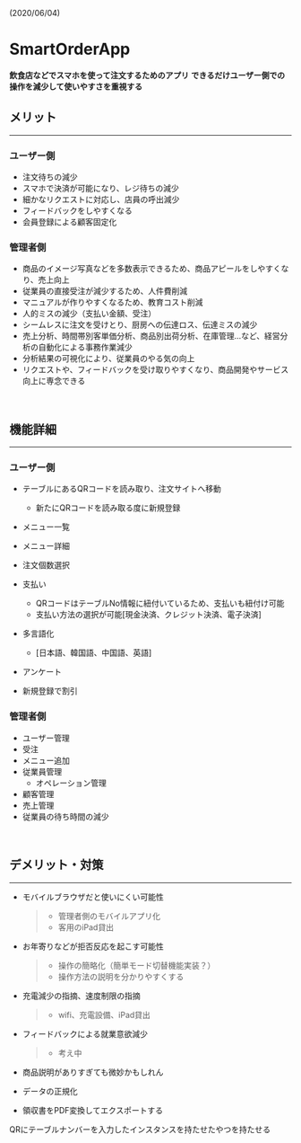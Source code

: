 (2020/06/04)

# SmartOrderApp
**飲食店などでスマホを使って注文するためのアプリ**
**できるだけユーザー側での操作を減少して使いやすさを重視する**

## メリット
---
### ユーザー側
  - 注文待ちの減少
  - スマホで決済が可能になり、レジ待ちの減少
  - 細かなリクエストに対応し、店員の呼出減少
  - フィードバックをしやすくなる
  - 会員登録による顧客固定化

### 管理者側
  - 商品のイメージ写真などを多数表示できるため、商品アピールをしやすくなり、売上向上
  - 従業員の直接受注が減少するため、人件費削減
  - マニュアルが作りやすくなるため、教育コスト削減
  - 人的ミスの減少（支払い金額、受注）
  - シームレスに注文を受けとり、厨房への伝達ロス、伝達ミスの減少
  - 売上分析、時間帯別客単価分析、商品別出荷分析、在庫管理...など、経営分析の自動化による事務作業減少
  - 分析結果の可視化により、従業員のやる気の向上
  - リクエストや、フィードバックを受け取りやすくなり、商品開発やサービス向上に専念できる
<br>

## 機能詳細
---
### ユーザー側
  - テーブルにあるQRコードを読み取り、注文サイトへ移動
    - 新たにQRコードを読み取る度に新規登録

  - メニュー一覧
  - メニュー詳細
  - 注文個数選択
  - 支払い
    - QRコードはテーブルNo情報に紐付いているため、支払いも紐付け可能
    - 支払い方法の選択が可能[現金決済、クレジット決済、電子決済]
  - 多言語化
    - [日本語、韓国語、中国語、英語]
  - アンケート
  - 新規登録で割引

### 管理者側
  - ユーザー管理
  - 受注
  - メニュー追加
  - 従業員管理
    - オペレーション管理
  - 顧客管理
  - 売上管理
  - 従業員の待ち時間の減少
  <!-- - 情報共有 -->
  <!-- - 伝票共有 -->
<br>

## デメリット・対策
---
  - モバイルブラウザだと使いにくい可能性
    > - 管理者側のモバイルアプリ化
    > - 客用のiPad貸出
  - お年寄りなどが拒否反応を起こす可能性
    > - 操作の簡略化（簡単モード切替機能実装？）
    > - 操作方法の説明を分かりやすくする
  - 充電減少の指摘、速度制限の指摘
    > - wifi、充電設備、iPad貸出
  - フィードバックによる就業意欲減少
    > - 考え中
  - 商品説明がありすぎても微妙かもしれん


- データの正規化
- 領収書をPDF変換してエクスポートする



QRにテーブルナンバーを入力したインスタンスを持たせたやつを持たせる
